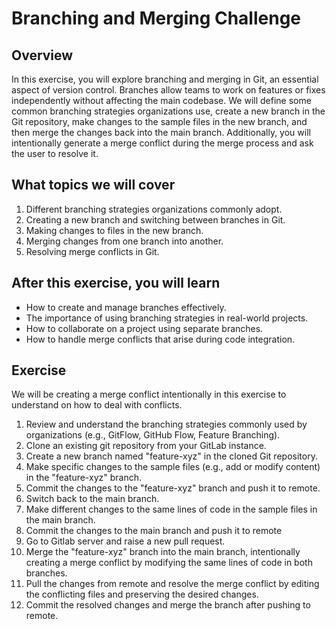 # Branching and Merging Challenge

## Overview

In this exercise, you will explore branching and merging in Git, an essential aspect of version control. Branches allow teams to work on features or fixes independently without affecting the main codebase. We will define some common branching strategies organizations use, create a new branch in the Git repository, make changes to the sample files in the new branch, and then merge the changes back into the main branch. Additionally, you will intentionally generate a merge conflict during the merge process and ask the user to resolve it.

## What topics we will cover

1. Different branching strategies organizations commonly adopt.
1. Creating a new branch and switching between branches in Git.
1. Making changes to files in the new branch.
1. Merging changes from one branch into another.
1. Resolving merge conflicts in Git.

## After this exercise, you will learn

-   How to create and manage branches effectively.
-   The importance of using branching strategies in real-world projects.
-   How to collaborate on a project using separate branches.
-   How to handle merge conflicts that arise during code integration.

## Exercise

We will be creating a merge conflict intentionally in this exercise to understand on how to deal with conflicts.

1. Review and understand the branching strategies commonly used by organizations (e.g., GitFlow, GitHub Flow, Feature Branching).
1. Clone an existing git repository from your GitLab instance.
1. Create a new branch named "feature-xyz" in the cloned Git repository.
1. Make specific changes to the sample files (e.g., add or modify content) in the "feature-xyz" branch.
1. Commit the changes to the "feature-xyz" branch and push it to remote.
1. Switch back to the main branch.
1. Make different changes to the same lines of code in the sample files in the main branch.
1. Commit the changes to the main branch and push it to remote
1. Go to Gitlab server and raise a new pull request.
1. Merge the "feature-xyz" branch into the main branch, intentionally creating a merge conflict by modifying the same lines of code in both branches.
1. Pull the changes from remote and resolve the merge conflict by editing the conflicting files and preserving the desired changes.
1. Commit the resolved changes and merge the branch after pushing to remote.
